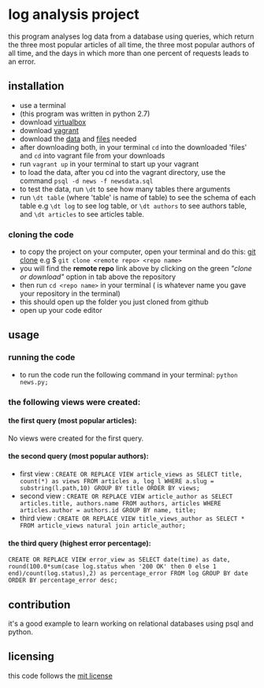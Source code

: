 # log analysis project
this program analyses log data from a database using queries, which return the three most popular articles of all time, the three most popular authors of all time, and the days in which more than one percent of requests leads to an error.

## installation
* use a terminal
* (this program was written in python 2.7)
* download [virtualbox](https://www.virtualbox.org/wiki/Download_Old_Builds_5_1)
* download [vagrant](https://www.vagrantup.com/)
* download the [data](https://github.com/udacity/fullstack-nanodegree-vm) and [files](https://github.com/udacity/fullstack-nanodegree-vm) needed
* after downloading both, in your terminal `cd` into the downloaded 'files' and `cd` into vagrant file from your downloads
* run `vagrant up` in your terminal to start up your vagrant
* to load the data, after you cd into the vagrant directory, use the command `psql -d news -f newsdata.sql`
* to test the data, run `\dt` to see how many tables there arguments
* run `\dt table` (where 'table' is name of table) to see the schema of each table e.g `\dt log` to see log table, or `\dt authors` to see authors table, and `\dt articles` to see articles table.

### cloning the code
* to copy the project on your computer, open your terminal and do this: [git clone](https://github.com/afope/logproject.git) e.g $ `git clone <remote repo> <repo name>`
* you will find the **remote repo** link above by clicking on the green *"clone or download"* option in tab above the repository
* then run `cd <repo name>` in your terminal (*<repo name>* is whatever name you gave your repository in the terminal)
* this should open up the folder you just cloned from github
* open up your code editor


## usage
### running the code
* to run the code run the following command in your terminal: `python news.py;`

### the following views were created:
#### the first query (most popular articles):
No views were created for the first query.

#### the second query (most popular authors):
* first view : `CREATE OR REPLACE VIEW article_views as SELECT title, count(*) as views FROM articles a, log l WHERE a.slug = substring(l.path,10) GROUP BY title ORDER BY views;`
* second view : `CREATE OR REPLACE VIEW article_author as SELECT articles.title, authors.name FROM authors, articles WHERE articles.author = authors.id GROUP BY name, title;`
* third view : `CREATE OR REPLACE VIEW title_views_author as SELECT * FROM article_views natural join article_author;`

#### the third query (highest error percentage):
`CREATE OR REPLACE VIEW error_view as SELECT date(time) as date, round(100.0*sum(case log.status when '200 OK' then 0 else 1 end)/count(log.status),2) as percentage_error FROM log GROUP BY date                      ORDER BY percentage_error desc;`


## contribution
it's a good example to learn working on relational databases using psql and python.

## licensing
this code follows the [mit license](https://github.com/angular/angular.js/blob/master/LICENSE)

